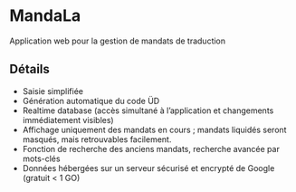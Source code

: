# MandaLa
Application web pour la gestion de mandats de traduction

## Détails

* Saisie simplifiée
* Génération automatique du code ÜD
* Realtime database (accès simultané à l’application et changements immédiatement visibles)
* Affichage uniquement des mandats en cours ; mandats liquidés seront masqués, mais retrouvables facilement.
* Fonction de recherche des anciens mandats, recherche avancée par mots-clés
* Données hébergées sur un serveur sécurisé et encrypté de Google (gratuit < 1 GO)
